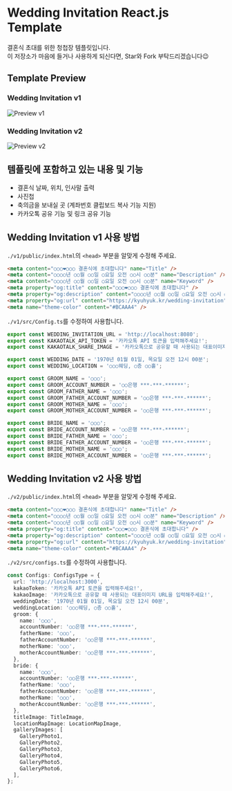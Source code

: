 # Wedding Invitation React.js Template

결혼식 초대를 위한 청첩장 템플릿입니다.  
이 저장소가 마음에 들거나 사용하게 되신다면, Star와 Fork 부탁드리겠습니다😉

## Template Preview

### Wedding Invitation v1
![Preview v1](./Preview_v1.gif)

### Wedding Invitation v2
![Preview v2](./Preview_v2.gif)

## 템플릿에 포함하고 있는 내용 및 기능
- 결혼식 날짜, 위치, 인사말 출력
- 사진첩
- 축의금을 보내실 곳 (계좌번호 클립보드 복사 기능 지원)
- 카카오톡 공유 기능 및 링크 공유 기능

## Wedding Invitation v1 사용 방법

`./v1/public/index.html`의 `<head>` 부분을 알맞게 수정해 주세요.  
```html
<meta content="○○○❤○○○ 결혼식에 초대합니다" name="Title" />
<meta content="○○○○년 ○○월 ○○일 ○요일 오전 ○○시 ○○분" name="Description" />
<meta content="○○○○년 ○○월 ○○일 ○요일 오전 ○○시 ○○분" name="Keyword" />
<meta property="og:title" content="○○○❤○○○ 결혼식에 초대합니다" />
<meta property="og:description" content="○○○○년 ○○월 ○○일 ○요일 오전 ○○시 ○○분" />
<meta property="og:url" content="https://kyuhyuk.kr/wedding-invitation" />
<meta name="theme-color" content="#BCAAA4" />
```

`./v1/src/Config.ts`를 수정하여 사용합니다.  
```typescript
export const WEDDING_INVITATION_URL = 'http://localhost:8080';
export const KAKAOTALK_API_TOKEN = '카카오톡 API 토큰을 입력해주세요!';
export const KAKAOTALK_SHARE_IMAGE = '카카오톡으로 공유할 때 사용되는 대표이미지 URL을 입력해주세요!';

export const WEDDING_DATE = '1970년 01월 01일, 목요일 오전 12시 00분';
export const WEDDING_LOCATION = '○○○웨딩, ○층 ○○홀';

export const GROOM_NAME = '○○○';
export const GROOM_ACCOUNT_NUMBER = '○○은행 ***-***-******';
export const GROOM_FATHER_NAME = '○○○';
export const GROOM_FATHER_ACCOUNT_NUMBER = '○○은행 ***-***-******';
export const GROOM_MOTHER_NAME = '○○○';
export const GROOM_MOTHER_ACCOUNT_NUMBER = '○○은행 ***-***-******';

export const BRIDE_NAME = '○○○';
export const BRIDE_ACCOUNT_NUMBER = '○○은행 ***-***-******';
export const BRIDE_FATHER_NAME = '○○○';
export const BRIDE_FATHER_ACCOUNT_NUMBER = '○○은행 ***-***-******';
export const BRIDE_MOTHER_NAME = '○○○';
export const BRIDE_MOTHER_ACCOUNT_NUMBER = '○○은행 ***-***-******';
```


## Wedding Invitation v2 사용 방법

`./v2/public/index.html`의 `<head>` 부분을 알맞게 수정해 주세요.  
```html
<meta content="○○○❤○○○ 결혼식에 초대합니다" name="Title" />
<meta content="○○○○년 ○○월 ○○일 ○요일 오전 ○○시 ○○분" name="Description" />
<meta content="○○○○년 ○○월 ○○일 ○요일 오전 ○○시 ○○분" name="Keyword" />
<meta property="og:title" content="○○○❤○○○ 결혼식에 초대합니다" />
<meta property="og:description" content="○○○○년 ○○월 ○○일 ○요일 오전 ○○시 ○○분" />
<meta property="og:url" content="https://kyuhyuk.kr/wedding-invitation" />
<meta name="theme-color" content="#BCAAA4" />
```

`./v2/src/configs.ts`를 수정하여 사용합니다.  
```typescript
const Configs: ConfigsType = {
  url: 'http://localhost:3000',
  kakaoToken: '카카오톡 API 토큰을 입력해주세요!',
  kakaoImage: '카카오톡으로 공유할 때 사용되는 대표이미지 URL을 입력해주세요!',
  weddingDate: '1970년 01월 01일, 목요일 오전 12시 00분',
  weddingLocation: '○○○웨딩, ○층 ○○홀',
  groom: {
    name: '○○○',
    accountNumber: '○○은행 ***-***-******',
    fatherName: '○○○',
    fatherAccountNumber: '○○은행 ***-***-******',
    motherName: '○○○',
    motherAccountNumber: '○○은행 ***-***-******',
  },
  bride: {
    name: '○○○',
    accountNumber: '○○은행 ***-***-******',
    fatherName: '○○○',
    fatherAccountNumber: '○○은행 ***-***-******',
    motherName: '○○○',
    motherAccountNumber: '○○은행 ***-***-******',
  },
  titleImage: TitleImage,
  locationMapImage: LocationMapImage,
  galleryImages: [
    GalleryPhoto1,
    GalleryPhoto2,
    GalleryPhoto3,
    GalleryPhoto4,
    GalleryPhoto5,
    GalleryPhoto6,
  ],
};
```
